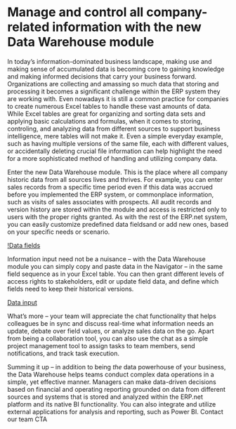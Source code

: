 # Manage and control all company-related information with the new Data Warehouse module
In today’s information-dominated business landscape, making use and making sense of accumulated data is becoming core to gaining knowledge and making informed decisions that carry your business forward. Organizations are collecting and amassing so much data that storing and processing it becomes a significant challenge within the ERP system they are working with. Even nowadays it is still a common practice for companies to create numerous Excel tables to handle these vast amounts of data. While Excel tables are great for organizing and sorting data sets and applying basic calculations and formulas, when it comes to storing, controling, and analyzing data from different sources to support business intelligence, mere tables will not make it. Even a simple everyday example, such as having multiple versions of the same file, each with different values, or accidentally deleting crucial file information can help highlight the need for a more sophisticated method of handling and utilizing company data.

Enter the new Data Warehouse module. This is the place where all company historic data from all sources lives and thrives. For example, you can enter sales records from a specific time period even if this data was accrued before you implemented the ERP system, or commonplace information, such as visits of sales associates with prospects. All audit records and version history are stored within the module and access is restricted only to users with the proper rights granted. As with the rest of the ERP.net system, you can easily customize predefined data fieldsand or add new ones, based on your specific needs or scenario.

[!Data fields](screenshot%201.png)
 
Information input need not be a nuisance – with the Data Warehouse module you can simply copy and paste data in the Navigator – in the same field sequence as in your Excel table. You can then grant different levels of access rights to stakeholders, edit or update field data, and define which fields need to keep their historical versions.

[Data input](screenshot%202.png)

What’s more – your team will appreciate the chat functionality that helps colleagues be in sync and discuss real-time what information needs an update, debate over field values, or analyze sales data on the go. Apart from being a collaboration tool, you can also use the chat as a simple project management tool to assign tasks to team members, send notifications, and track task execution.

Summing it up – in addition to being *the* data powerhouse of your business, the Data Warehouse helps teams conduct complex data operations in a simple, yet effective manner. Managers can make data-driven decisions based on financial and operating reporting grounded on data from different sources and systems that is stored and analyzed within the ERP.net platform and its native BI functionality. You can also integrate and utilize external applications for analysis and reporting, such as Power BI.
Contact our team CTA

